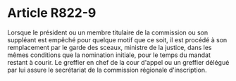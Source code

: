 # Article R822-9

Lorsque le président ou un membre titulaire de la commission ou son suppléant est empêché pour quelque motif que ce soit, il est procédé à son remplacement par le garde des sceaux, ministre de la justice, dans les mêmes conditions que la nomination initiale, pour le temps du mandat restant à courir.   Le greffier en chef de la cour d'appel ou un greffier délégué par lui assure le secrétariat de la commission régionale d'inscription.